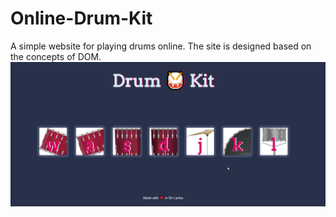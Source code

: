 # Online-Drum-Kit
A simple website for playing drums online. The site is designed based on the concepts of DOM.
![plot](./out.png)
